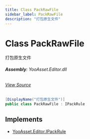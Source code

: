```yaml
---
title: Class PackRawFile
sidebar_label: PackRawFile
description: "打包原生文件"
---
```

# Class PackRawFile
打包原生文件

###### **Assembly**: YooAsset.Editor.dll
###### [View Source](https://github.com/tuyoogame/YooAsset-Samples.git/blob/main/Assets/YooAsset/Editor/AssetBundleCollector/DefaultRules/DefaultPackRule.cs#L139)
```csharp title="Declaration"
[DisplayName("打包原生文件")]
public class PackRawFile : IPackRule
```

## Implements

* [YooAsset.Editor.IPackRule](../YooAsset.Editor/IPackRule.md)
